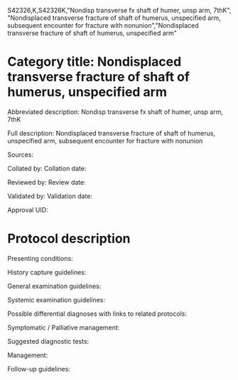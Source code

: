 S42326,K,S42326K,"Nondisp transverse fx shaft of humer, unsp arm, 7thK", "Nondisplaced transverse fracture of shaft of humerus, unspecified arm, subsequent encounter for fracture with nonunion","Nondisplaced transverse fracture of shaft of humerus, unspecified arm"
# Category title: Nondisplaced transverse fracture of shaft of humerus, unspecified arm

Abbreviated description: Nondisp transverse fx shaft of humer, unsp arm, 7thK

Full description: Nondisplaced transverse fracture of shaft of humerus, unspecified arm, subsequent encounter for fracture with nonunion

Sources:

Collated by:
Collation date:

Reviewed by:
Review date:

Validated by:
Validation date:

Approval UID:

# Protocol description

Presenting conditions:

History capture guidelines:

General examination guidelines:

Systemic examination guidelines:

Possible differential diagnoses with links to related protocols:

Symptomatic / Palliative management:

Suggested diagnostic tests:

Management:

Follow-up guidelines:
